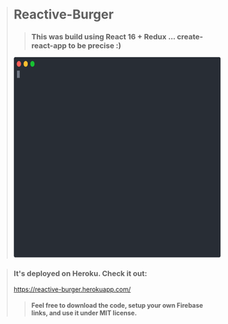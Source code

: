 > # Reactive-Burger
> > ### This was build using React 16 + Redux ... create-react-app to be precise :)
> <img src="https://github.com/BiggaHD/Reactive-Burger/blob/master/create-react-app.svg" height="450" width="600">
>

> ### It's deployed on Heroku. Check it out:
> https://reactive-burger.herokuapp.com/
> > #### Feel free to download the code, setup your own Firebase links, and use it under MIT license.
